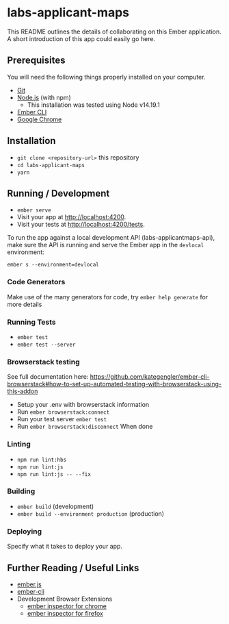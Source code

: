 # labs-applicant-maps

This README outlines the details of collaborating on this Ember application.
A short introduction of this app could easily go here.

## Prerequisites 

You will need the following things properly installed on your computer.

* [Git](https://git-scm.com/)
* [Node.js](https://nodejs.org/) (with npm)
  * This installation was tested using Node v14.19.1
* [Ember CLI](https://ember-cli.com/)
* [Google Chrome](https://google.com/chrome/)

## Installation

* `git clone <repository-url>` this repository
* `cd labs-applicant-maps`
* `yarn`

## Running / Development

* `ember serve`
* Visit your app at [http://localhost:4200](http://localhost:4200).
* Visit your tests at [http://localhost:4200/tests](http://localhost:4200/tests).

To run the app against a local development API (labs-applicantmaps-api), make sure the API is running and serve the Ember app in the `devlocal` environment:

`ember s --environment=devlocal`

### Code Generators

Make use of the many generators for code, try `ember help generate` for more details

### Running Tests

* `ember test`
* `ember test --server`

### Browserstack testing

See full documentation here: https://github.com/kategengler/ember-cli-browserstack#how-to-set-up-automated-testing-with-browserstack-using-this-addon

* Setup your .env with browserstack information
* Run `ember browserstack:connect`
* Run your test server `ember test`
* Run `ember browserstack:disconnect` When done

### Linting

* `npm run lint:hbs`
* `npm run lint:js`
* `npm run lint:js -- --fix`

### Building

* `ember build` (development)
* `ember build --environment production` (production)

### Deploying

Specify what it takes to deploy your app.

## Further Reading / Useful Links

* [ember.js](https://emberjs.com/)
* [ember-cli](https://ember-cli.com/)
* Development Browser Extensions
  * [ember inspector for chrome](https://chrome.google.com/webstore/detail/ember-inspector/bmdblncegkenkacieihfhpjfppoconhi)
  * [ember inspector for firefox](https://addons.mozilla.org/en-US/firefox/addon/ember-inspector/)
